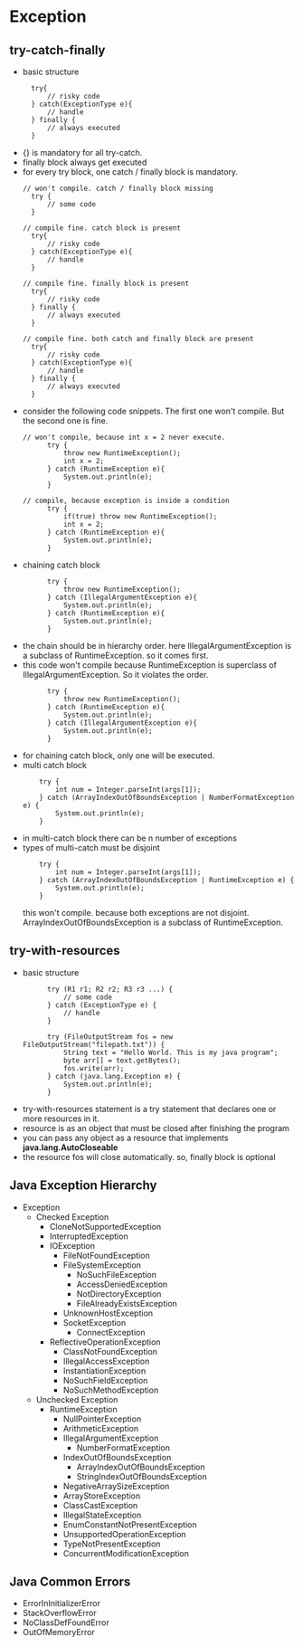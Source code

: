 # Exception

## try-catch-finally
- basic structure
  ```
    try{
        // risky code
    } catch(ExceptionType e){
        // handle
    } finally {
        // always executed
    }
  ```
- {} is mandatory for all try-catch.
- finally block always get executed
- for every try block, one catch / finally block is mandatory.
  ```
  // won't compile. catch / finally block missing
    try {
        // some code
    }
  ```
  ```
  // compile fine. catch block is present
    try{
        // risky code
    } catch(ExceptionType e){
        // handle
    }
  ```
  ```
  // compile fine. finally block is present
    try{
        // risky code
    } finally {
        // always executed
    }
  ```
  ```
  // compile fine. both catch and finally block are present
    try{
        // risky code
    } catch(ExceptionType e){
        // handle
    } finally {
        // always executed
    }
  ```
- consider the following code snippets. The first one won't compile. But the second one is fine.
  ```
  // won't compile, because int x = 2 never execute.
        try {
            throw new RuntimeException();
            int x = 2;
        } catch (RuntimeException e){
            System.out.println(e);
        }
  ```
  ```
  // compile, because exception is inside a condition
        try {
            if(true) throw new RuntimeException();
            int x = 2;
        } catch (RuntimeException e){
            System.out.println(e);
        }
  ```
- chaining catch block
  ```
        try {
            throw new RuntimeException();
        } catch (IllegalArgumentException e){
            System.out.println(e);
        } catch (RuntimeException e){
            System.out.println(e);
        }
  ```
- the chain should be in hierarchy order. here IllegalArgumentException is a subclass of RuntimeException. so it comes first.
- this code won't compile because RuntimeException is superclass of IllegalArgumentException. So it violates the order.
  ```
        try {
            throw new RuntimeException();
        } catch (RuntimeException e){
            System.out.println(e);
        } catch (IllegalArgumentException e){
            System.out.println(e);
        }
  ```
- for chaining catch block, only one will be executed.
- multi catch block
  ```
      try {
          int num = Integer.parseInt(args[1]);
      } catch (ArrayIndexOutOfBoundsException | NumberFormatException e) {
          System.out.println(e);
      }
  ```
- in multi-catch block there can be n number of exceptions
- types of multi-catch must be disjoint
  ```
      try {
          int num = Integer.parseInt(args[1]);
      } catch (ArrayIndexOutOfBoundsException | RuntimeException e) {
          System.out.println(e);
      }
  ```
  this won't compile. because both exceptions are not disjoint. ArrayIndexOutOfBoundsException is a subclass of RuntimeException.


## try-with-resources
- basic structure
  ```
        try (R1 r1; R2 r2; R3 r3 ...) {
            // some code
        } catch (ExceptionType e) {
            // handle
        }
  ```
  ```
        try (FileOutputStream fos = new FileOutputStream("filepath.txt")) {
            String text = "Hello World. This is my java program";
            byte arr[] = text.getBytes();
            fos.write(arr);
        } catch (java.lang.Exception e) {
            System.out.println(e);
        }
  ```
- try-with-resources statement is a try statement that declares one or more resources in it.
- resource is as an object that must be closed after finishing the program
- you can pass any object as a resource that implements **java.lang.AutoCloseable**
- the resource fos will close automatically. so, finally block is optional


## Java Exception Hierarchy
- Exception
  - Checked Exception
    - CloneNotSupportedException
    - InterruptedException
    - IOException
      - FileNotFoundException
      - FileSystemException
        - NoSuchFileException
        - AccessDeniedException
        - NotDirectoryException
        - FileAlreadyExistsException
      - UnknownHostException
      - SocketException
        - ConnectException
    - ReflectiveOperationException
      - ClassNotFoundException
      - IllegalAccessException
      - InstantiationException
      - NoSuchFieldException
      - NoSuchMethodException
  - Unchecked Exception
    - RuntimeException
      - NullPointerException
      - ArithmeticException
      - IllegalArgumentException
        - NumberFormatException
      - IndexOutOfBoundsException
        - ArrayIndexOutOfBoundsException
        - StringIndexOutOfBoundsException
      - NegativeArraySizeException
      - ArrayStoreException
      - ClassCastException
      - IllegalStateException
      - EnumConstantNotPresentException
      - UnsupportedOperationException
      - TypeNotPresentException
      - ConcurrentModificationException


## Java Common Errors
- ErrorInInitializerError
- StackOverflowError
- NoClassDefFoundError
- OutOfMemoryError
